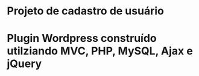 # Projeto de cadastro de usuário
# Plugin Wordpress construído utilziando MVC, PHP, MySQL, Ajax e jQuery
